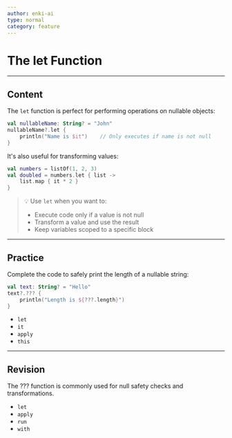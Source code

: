 ```yaml
---
author: enki-ai
type: normal
category: feature
---
```


# The let Function

---
## Content

The `let` function is perfect for performing operations on nullable objects:

```kotlin
val nullableName: String? = "John"
nullableName?.let {
    println("Name is $it")    // Only executes if name is not null
}
```

It's also useful for transforming values:

```kotlin
val numbers = listOf(1, 2, 3)
val doubled = numbers.let { list ->
    list.map { it * 2 }
}
```

> 💡 Use `let` when you want to:
> - Execute code only if a value is not null
> - Transform a value and use the result
> - Keep variables scoped to a specific block

---

## Practice

Complete the code to safely print the length of a nullable string:

```kotlin
val text: String? = "Hello"
text?.??? {
    println("Length is ${???.length}")
}
```

- `let`
- `it`
- `apply`
- `this`

---

## Revision

The ??? function is commonly used for null safety checks and transformations.

- `let`
- `apply`
- `run`
- `with`
